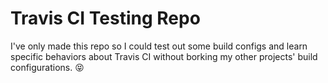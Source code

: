 # Travis CI Testing Repo

I've only made this repo so I could test out some build configs and learn specific behaviors about Travis CI without borking my other projects' build configurations.  😝
